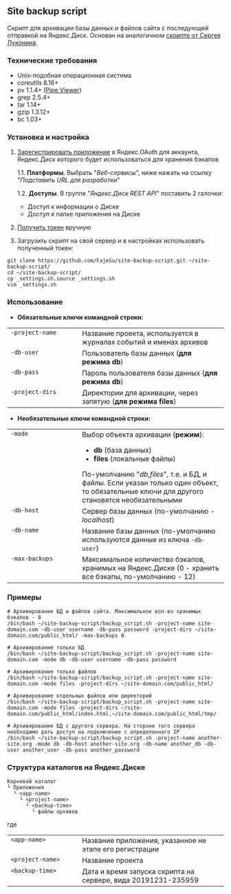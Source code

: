 ## Site backup script
Скрипт для архивации базы данных и файлов сайта с последующей отправкой на Яндекс.Диск. Основан на аналогичном [скрипте от Сергея Луконина](http://neblog.info/skript-bekapa-na-yandeks-disk/).

### Технические требования
* Unix-подобная операционная система
* coreutils 8.16+
* pv 1.1.4+ ([Pipe Viewer](https://github.com/icetee/pv))
* grep 2.5.4+
* tar 1.14+
* gzip 1.3.12+
* bc 1.03+

### Установка и настройка
1. [Зарегистрировать приложение](https://yandex.ru/dev/oauth/doc/dg/tasks/register-client-docpage/) в Яндекс.OAuth для аккаунта, Яндекс.Диск которого будет использоваться для хранения бэкапов

    1.1. **Платформы**. Выбрать "_Веб-сервисы_", ниже нажать на ссылку "_Подставить URL для разработки_"

    1.2. **Доступы**. В группе "_Яндекс.Диск REST API_" поставить 2 галочки:
      * Доступ к информации о Диске
      * Доступ к папке приложения на Диске

2. [Получить токен](https://yandex.ru/dev/oauth/doc/dg/tasks/get-oauth-token-docpage/) вручную

3. Загрузить скрипт на свой сервер и в настройках использовать полученный токен:
```
git clone https://github.com/FajeSu/site-backup-script.git ~/site-backup-script/
cd ~/site-backup-script/
cp _settings.sh.source _settings.sh
vim _settings.sh
```

### Использование
* **Обязательные ключи командной строки:**
<table>
<tr>
<td align="left" valign="top" width="150px"><code>-project-name</code></td>
<td align="left" valign="top">Название проекта, используется в журналах событий и именах архивов</td>
</tr>
<tr>
<td align="left" valign="top"><code>-db-user</code></td>
<td>Пользователь базы данных (<strong>для режима db</strong>)</td>
</tr>
<tr>
<td align="left" valign="top"><code>-db-pass</code></td>
<td align="left" valign="top">Пароль пользователя базы данных (<strong>для режима db</strong>)</td>
</tr>
<tr>
<td align="left" valign="top"><code>-project-dirs</code></td>
<td align="left" valign="top">Директории для архивации, через запятую (<strong>для режима files</strong>)</td>
</tr>
</table>

* **Необязательные ключи командной строки:**
<table>
<tr>
<td align="left" valign="top" width="150px"><code>-mode</code></td>
<td align="left" valign="top">Выбор объекта архивации (<strong>режим</strong>):<br />
<ul>
<li><strong>db</strong> (база данных)</li>
<li><strong>files</strong> (локальные файлы)</li>
</ul>
По-умолчанию "<i>db,files</i>", т.е. и БД, и файлы. Если указан только один объект, то обязательные ключи для другого становятся необязательными
</td>
</tr>
<tr>
<td align="left" valign="top"><code>-db-host</code></td>
<td align="left" valign="top">Сервер базы данных (по-умолчанию - <i>localhost</i>)</td>
</tr>
<tr>
<td align="left" valign="top"><code>-db-name</code></td>
<td align="left" valign="top">Название базы данных (по-умолчанию используются данные из ключа <code>-db-user</code>)</td>
</tr>
<tr>
<td align="left" valign="top"><code>-max-backups</code></td>
<td align="left" valign="top">Максимальное количество бэкапов, хранимых на Яндекс.Диске (0 - хранить все бэкапы, по-умолчанию - 12)</td>
</tr>
</table>

### Примеры
```
# Архивирование БД и файлов сайта. Максимальное кол-во хранимых бэкапов - 8
/bin/bash ~/site-backup-script/backup_script.sh -project-name site-domain.com -db-user username -db-pass password -project-dirs ~/site-domain.com/public_html/ -max-backups 8

# Архивирование только БД
/bin/bash ~/site-backup-script/backup_script.sh -project-name site-domain.com -mode db -db-user username -db-pass password

# Архивирование только файлов
/bin/bash ~/site-backup-script/backup_script.sh -project-name site-domain.com -mode files -project-dirs ~/site-domain.com/public_html/

# Архивирование отдельных файлов или директорий
/bin/bash ~/site-backup-script/backup_script.sh -project-name site-domain.com -mode files -project-dirs ~/site-domain.com/public_html/index.html,~/site-domain.com/public_html/tmp/

# Архивирование БД с другого сервера. На стороне того сервера необходимо дать доступ на подключение с определенного IP
/bin/bash ~/site-backup-script/backup_script.sh -project-name another-site.org -mode db -db-host another-site.org -db-name another_db -db-user another_user -db-pass another_password
```

### Структура каталогов на Яндекс.Диске
```
Корневой каталог
└ Приложения
  └ <app-name>
    └ <project-name>
      └ <backup-time>
        └ файлы архивов
```
где
<table>
<tr>
<td align="left" valign="top" width="150px"><code>&lt;app-name&gt;</code></td>
<td align="left" valign="top">Название приложения, указанное не этапе его регистрации</td>
</tr>
<tr>
<td align="left" valign="top"><code>&lt;project-name&gt;</code></td>
<td>Название проекта</td>
</tr>
<tr>
<td align="left" valign="top"><code>&lt;backup-time&gt;</code></td>
<td>Дата и время запуска скрипта на сервере, вида 20191231-235959</td>
</tr>
</table>
